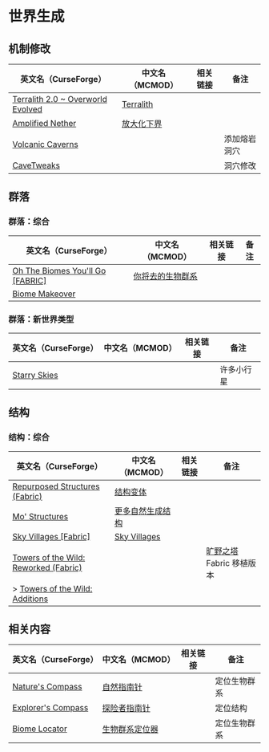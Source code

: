 # 世界生成

## 机制修改

| 英文名（CurseForge）                                                                        | 中文名（MCMOD）                                    | 相关链接 | 备注         |
| ------------------------------------------------------------------------------------------- | -------------------------------------------------- | -------- | ------------ |
| [Terralith 2.0 ~ Overworld Evolved](https://www.curseforge.com/minecraft/mc-mods/terralith) | [Terralith](https://www.mcmod.cn/class/4557.html)  |          |              |
| [Amplified Nether](https://www.curseforge.com/minecraft/mc-mods/amplified-nether)           | [放大化下界](https://www.mcmod.cn/class/5205.html) |          |              |
| [Volcanic Caverns](https://www.curseforge.com/minecraft/mc-mods/volcanic-caverns)           |                                                    |          | 添加熔岩洞穴 |
| [CaveTweaks](https://www.curseforge.com/minecraft/mc-mods/cavetweaks)                       |                                                    |          | 洞穴修改     |

## 群落

### 群落：综合

| 英文名（CurseForge）                                                                                           | 中文名（MCMOD）                                          | 相关链接 | 备注 |
| -------------------------------------------------------------------------------------------------------------- | -------------------------------------------------------- | -------- | ---- |
| [Oh The Biomes You'll Go [FABRIC]](https://www.curseforge.com/minecraft/mc-mods/oh-the-biomes-youll-go-fabric) | [你将去的生物群系](https://www.mcmod.cn/class/1618.html) |          |      |
| [Biome Makeover](https://www.curseforge.com/minecraft/mc-mods/biome-makeover)                                  |                                                          |          |      |

### 群落：新世界类型

| 英文名（CurseForge）                                                      | 中文名（MCMOD） | 相关链接 | 备注       |
| ------------------------------------------------------------------------- | --------------- | -------- | ---------- |
| [Starry Skies](https://www.curseforge.com/minecraft/mc-mods/starry-skies) |                 |          | 许多小行星 |

## 结构

### 结构：综合

| 英文名（CurseForge）                                                                                              | 中文名（MCMOD）                                          | 相关链接 | 备注                                                             |
| ----------------------------------------------------------------------------------------------------------------- | -------------------------------------------------------- | -------- | ---------------------------------------------------------------- |
| [Repurposed Structures (Fabric)](https://www.curseforge.com/minecraft/mc-mods/repurposed-structures-fabric)       | [结构变体](https://www.mcmod.cn/class/4518.html)         |          |                                                                  |
| [Mo' Structures](https://www.curseforge.com/minecraft/mc-mods/mo-structures)                                      | [更多自然生成结构](https://www.mcmod.cn/class/3485.html) |          |                                                                  |
| [Sky Villages [Fabric]](https://www.curseforge.com/minecraft/mc-mods/sky-villages-fabric)                         | [Sky Villages](https://www.mcmod.cn/class/5142.html)     |          |                                                                  |
| [Towers of the Wild: Reworked (Fabric)](https://www.curseforge.com/minecraft/mc-mods/towers-of-the-wild-reworked) |                                                          |          | [旷野之塔](https://www.mcmod.cn/class/2892.html) Fabric 移植版本 |
| > [Towers of the Wild: Additions](https://www.curseforge.com/minecraft/mc-mods/towers-of-the-wild-additions)      |                                                          |          |                                                                  |

## 相关内容

| 英文名（CurseForge）                                                                 | 中文名（MCMOD）                                        | 相关链接 | 备注         |
| ------------------------------------------------------------------------------------ | ------------------------------------------------------ | -------- | ------------ |
| [Nature's Compass](https://www.curseforge.com/minecraft/mc-mods/natures-compass)     | [自然指南针](https://www.mcmod.cn/class/754.html)      |          | 定位生物群系 |
| [Explorer's Compass](https://www.curseforge.com/minecraft/mc-mods/explorers-compass) | [探险者指南针](https://www.mcmod.cn/class/4395.html)   |          | 定位结构     |
| [Biome Locator](https://www.curseforge.com/minecraft/mc-mods/biome-locator)          | [生物群系定位器](https://www.mcmod.cn/class/4845.html) |          | 定位生物群系 |
